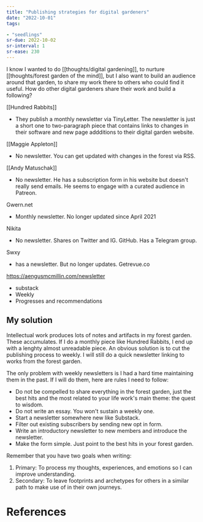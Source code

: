 ```yaml
---
title: "Publishing strategies for digital gardeners"
date: "2022-10-01"
tags:

- "seedlings"
sr-due: 2022-10-02
sr-interval: 1
sr-ease: 230
---
```


I know I wanted to do [[thoughts/digital gardening]], to nurture [[thoughts/forest garden of the mind]], but  I also want to build an audience around that garden, to share my work there to others who could find it useful. How do other digital gardeners share their work and build a following?

[[Hundred Rabbits]]
- They publish a monthly newsletter via TinyLetter. The newsletter is just a short one to two-paragraph piece that contains links to changes in their software and new page addditions to their digital garden website.

[[Maggie Appleton]]
- No newsletter. You can get updated with changes in the forest via RSS.

[[Andy Matuschak]]
- No newsletter. He has a subscription form in his website but doesn't really send emails. He seems to engage with a curated  audience in Patreon.

Gwern.net
- Monthly newsletter. No longer updated since April 2021

Nikita
- No newsletter. Shares on Twitter and IG. GitHub. Has a Telegram group.

Swxy
- has a newsletter. But no longer updates. Getrevue.co

https://aengusmcmillin.com/newsletter
- substack
- Weekly
- Progresses and recommendations

## My solution

Intellectual work produces lots of notes and artifacts in my forest garden. These accumulates. If I do a monthly piece like Hundred Rabbits, I end up with a lenghty almost unreadable piece. An obvious solution is to cut the publishing process to weekly. I will still do a quick newsletter linking to works from the forest garden.

The only problem with weekly newsletters is I had a hard time maintaining them in the past. If I will do them, here are rules I need to follow:
- Do not be compelled to share everything in the forest garden, just the best hits and the most related to your life work's main theme: the quest to wisdom.
- Do not write an essay. You won't sustain a weekly one.
- Start a newsletter somewhere new like Substack.
- Filter out existing subscribers by sending new opt in form.
- Write an introductory newsletter to new members and introduce the newsletter.
- Make the form simple. Just point to the best hits in your forest garden.

Remember that you have two goals when writing:
1. Primary: To process my thoughts, experiences, and emotions so I can improve understanding.
2. Secondary: To leave footprints and archetypes for others in a similar path to make use of in their own journeys.

# References